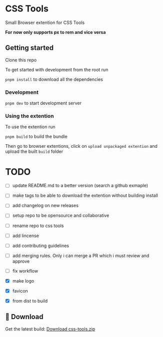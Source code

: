 # CSS Tools

Small Browser extention for CSS Tools

**For now only supports px to rem and vice versa**

## Getting started

Clone this repo

To get started with development from the root run

`pnpm install` to download all the dependencies

### Development

`pnpm dev` to start development server

### Using the extention

To use the extention run

`pnpm build` to build the bundle

Then go to browser extentions, click on `upload unpackaged extention` and upload the built `build` folder

# TODO

- [ ] update README.md to a better version (search a github exmaple)
- [ ] make tags to be able to download the extention without building install
- [ ] add changelog on new releases
- [ ] setup repo to be opensource and collaborative
- [ ] rename repo to css tools
- [ ] add lincense
- [ ] add contributing guidelines
- [ ] add merging rules. Only i can merge a PR which i must review and approve
- [ ] fix workflow
- [x] make logo
- [x] favicon
- [x] from dist to build


## 🔽 Download

Get the latest build:
[Download css-tools.zip](https://github.com/your-username/your-repo/releases/latest/download/css-tools.zip)
